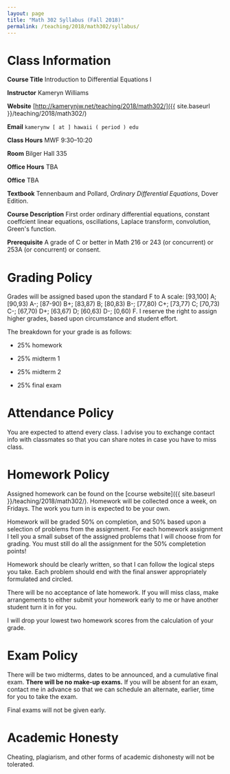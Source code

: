 ```yaml
---
layout: page
title: "Math 302 Syllabus (Fall 2018)"
permalink: /teaching/2018/math302/syllabus/
---
```


Class Information
=====

**Course Title** Introduction to Differential Equations I

**Instructor** Kameryn Williams

**Website** [http://kamerynjw.net/teaching/2018/math302/]({{ site.baseurl }}/teaching/2018/math302/)

**Email** `kamerynw [ at ] hawaii ( period ) edu`

**Class Hours** MWF 9:30–10:20

**Room** Bilger Hall 335

**Office Hours** TBA

**Office** TBA

**Textbook** Tennenbaum and Pollard, *Ordinary Differential Equations*, Dover Edition.

**Course Description** First order ordinary differential equations, constant coeffcient linear equations, oscillations, Laplace transform, convolution, Green's function.

**Prerequisite** A grade of C or better in Math 216 or 243 (or concurrent) or 253A (or concurrent) or consent.

Grading Policy
=======

Grades will be assigned based upon the standard F to A scale: [93,100] A; [90,93) A-; [87-90) B+; [83,87) B; [80,83) B-; [77,80) C+; [73,77) C; [70,73) C-; [67,70) D+; [63,67) D; [60,63) D-; [0,60) F. I reserve the right to assign higher grades, based upon circumstance and student effort.

The breakdown for your grade is as follows:

* 25% homework

* 25% midterm 1

* 25% midterm 2

* 25% final exam

Attendance Policy
==========

You are expected to attend every class. I advise you to exchange contact info with classmates so that you can share notes in case you have to miss class.


Homework Policy
========

Assigned homework can be found on the [course website]({{ site.baseurl }}/teaching/2018/math302/). Homework will be collected once a week, on Fridays. The work you turn in is expected to be your own.

Homework will be graded 50% on completion, and 50% based upon a selection of problems from the assignment. For each homework assignment I tell you a small subset of the assigned problems that I will choose from for grading. You must still do all the assignment for the 50% completetion points!

Homework should be clearly written, so that I can follow the logical steps you take. Each problem should end with the final answer appropriately formulated and circled.

There will be no acceptance of late homework. If you will miss class, make arrangements to either submit your homework early to me or have another student turn it in for you.

I will drop your lowest two homework scores from the calculation of your grade.

Exam Policy
====

There will be two midterms, dates to be announced, and a cumulative final exam. **There will be no make-up exams.** If you will be absent for an exam, contact me in advance so that we can schedule an alternate, earlier, time for you to take the exam.

Final exams will not be given early.

Academic Honesty
========

Cheating, plagiarism, and other forms of academic dishonesty will not be tolerated.


